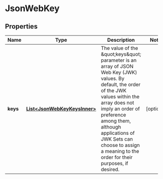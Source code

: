 # JsonWebKey

## Properties

| Name     | Type                                                          | Description                                                                                                                                                                                                                                                                                                      | Notes      |
| -------- | ------------------------------------------------------------- | ---------------------------------------------------------------------------------------------------------------------------------------------------------------------------------------------------------------------------------------------------------------------------------------------------------------- | ---------- |
| **keys** | [**List&lt;JsonWebKeyKeysInner&gt;**](JsonWebKeyKeysInner.md) | The value of the \&quot;keys\&quot; parameter is an array of JSON Web Key (JWK) values. By default, the order of the JWK values within the array does not imply an order of preference among them, although applications of JWK Sets can choose to assign a meaning to the order for their purposes, if desired. | [optional] |

